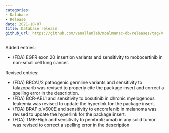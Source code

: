 ```yaml
---
categories: 
- Database
- Release
date: 2021-10-07
title: Database release
github_url: https://github.com/vanallenlab/moalmanac-db/releases/tag/v.2021-10-07
---
```

Added entries:
- (FDA) EGFR exon 20 insertion variants and sensitivity to mobocertinib in non-small cell lung cancer.

Revised entries:
- (FDA) BRCA1/2 pathogenic germline variants and sensitivity to talazoparib was revised to properly cite the package insert and correct a spelling error in the description.
- (FDA) BCR-ABL1 and sensitivity to bosutinib in chronic myelogenous leukemia was revised to update the hyperlink for the package insert.
- (FDA) BRAF p.V600E and sensitivity to encorafenib in melanoma was revised to update the hyperlink for the package insert.
- (FDA) TMB-High and sensitivity to pembrolizumab in any solid tumor was revised to correct a spelling error in the description.